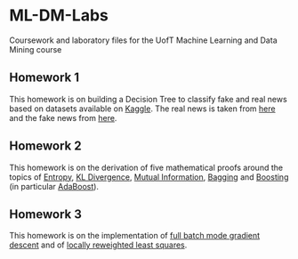 # ML-DM-Labs
Coursework and laboratory files for the UofT Machine Learning and Data Mining course

## Homework 1
This homework is on building a Decision Tree to classify fake and real news based on datasets available on [Kaggle](https://www.kaggle.com). The real news is taken from [here](https://www.kaggle.com/therohk/million-headlines) and the fake news from [here](https://www.kaggle.com/mrisdal/fake-news/data).

## Homework 2
This homework is on the derivation of five mathematical proofs around the topics of [Entropy](https://en.wikipedia.org/wiki/Entropy_(information_theory)), [KL Divergence](https://en.wikipedia.org/wiki/Kullback%E2%80%93Leibler_divergence), [Mutual Information](https://en.wikipedia.org/wiki/Mutual_information), [Bagging](https://en.wikipedia.org/wiki/Bootstrap_aggregating) and [Boosting](https://en.wikipedia.org/wiki/Boosting_(machine_learning)) (in particular [AdaBoost](https://en.wikipedia.org/wiki/AdaBoost)). 

## Homework 3
This homework is on the implementation of [full batch mode gradient descent](https://en.wikipedia.org/wiki/Gradient_descent) and of [locally reweighted least squares](https://en.wikipedia.org/wiki/Iteratively_reweighted_least_squares).
